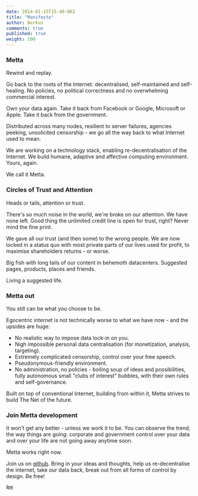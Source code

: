```yaml
---
date: 2014-01-15T15:40:00Z
title: "Manifesto"
author: Berkus
comments: true
published: true
weight: 100
---
```

### Metta

Rewind and replay.

Go back to the roots of the Internet: decentralised, self-maintained and self-healing. No policies, no political correctness and no overwhelming commercial interest.

Own your data again. Take it back from Facebook or Google, Microsoft or Apple. Take it back from the government.

Distributed across many nodes, resilient to server failures, agencies peeking, unsolicited censorship - we go all the way back to what Internet used to mean.

We are working on a technology stack, enabling re-decentralisation of the Internet. We build humane, adaptive and affective computing environment. Yours, again.

We call it Metta.

### Circles of Trust and Attention

Heads or tails, attention or trust.

There's so much noise in the world, we're broke on our attention. We have none left. Good thing the unlimited credit line is open for trust, right? Never mind the fine print.

We gave all our trust (and then some) to the wrong people. We are now locked in a status quo with most private parts of our lives used for profit, to maximise shareholders returns - or worse.

Big fish with long tails of our content in behemoth datacenters. Suggested pages, products, places and friends.

Living a suggested life.

### Metta out

You still can be what you choose to be.

Egocentric internet is not technically worse to what we have now - and the upsides are huge:

 * No realistic way to impose data lock-in on you.
 * Nigh impossible personal data centralisation (for monetization, analysis, targeting).
 * Extremely complicated censorship, control over your free speech.
 * Pseudonymous-friendly environment.
 * No administration, no policies - boiling soup of ideas and possibilities, fully autonomous small "clubs of interest" bubbles, with their own rules and self-governance.

Built on top of conventional Internet, building from within it, Metta strives to build The Net of the future.

### Join Metta development

It won't get any better - unless we work it to be. You can observe the trend, the way things are going: corporate and government control over your data and over your life are not going away anytime soon.

Metta works right now.

Join us on [github](https://github.com/berkus/metta). Bring in your ideas and thoughts, help us re-decentralise the internet, take our data back, break out from all forms of control by design. Be free!

मेता
